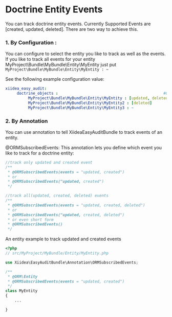 Doctrine Entity Events
========================
You can track doctrine entity events. Currently Supported Events are [created, updated, deleted]. There are two way to achieve this.

### 1. By Configuration :

You can configure to select the entity you like to track as well as the events. If you like to track all events for your entity MyProject\Bundle\MyBundle\Entity\MyEntity just put `MyProject\Bundle\MyBundle\Entity\MyEntity : ~`

See the following example configuration value:

``` yaml
xiidea_easy_audit:
     doctrine_objects :                                              #Optional
          MyProject\Bundle\MyBundle\Entity\MyEntity : [updated, deleted]
          MyProject\Bundle\MyBundle\Entity\MyEntity2 : [deleted]
          MyProject\Bundle\MyBundle\Entity\MyEntity3 : ~
```

### 2. By Annotation

You can use annotation to tell XiideaEasyAuditBundle to track events of an entity.

@ORMSubscribedEvents: This annotation lets you define which event you like to track for a doctrine entity:

```php
//track only updated and created event
/**
 * @ORMSubscribedEvents(events = "updated, created")
 * or
 * @ORMSubscribedEvents("updated, created")
 */

//track all(updated, created, deleted) events
/**
 * @ORMSubscribedEvents(events = "updated, created, deleted")
 * or
 * @ORMSubscribedEvents("updated, created, deleted")
 * or even short form
 * @ORMSubscribedEvents()
 */
```

An entity example to track updated and created events

```php
<?php
// src/MyProject/MyBundle/Entity/MyEntity.php

use Xiidea\EasyAuditBundle\Annotation\ORMSubscribedEvents;

/**
 * @ORM\Entity
 * @ORMSubscribedEvents(events = "updated, created")
 */
class MyEntity
{
    ...

}
```